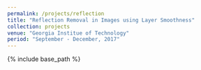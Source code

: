```yaml
---
permalink: /projects/reflection
title: "Reflection Removal in Images using Layer Smoothness"
collection: projects
venue: "Georgia Institue of Technology"
period: "September - December, 2017"
---
```


{% include base_path %}


